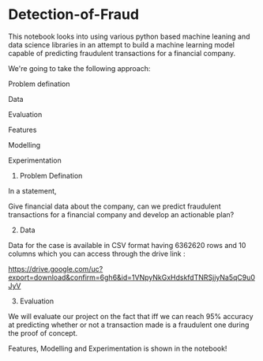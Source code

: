 # Detection-of-Fraud
This notebook looks into using various python based machine leaning and data science libraries in an attempt to build a machine learning model capable of predicting fraudulent transactions for a financial company.

We're going to take the following approach:

Problem defination

Data

Evaluation

Features

Modelling

Experimentation

1. Problem Defination

In a statement,

Give financial data about the company, can we predict fraudulent transactions for a financial company and develop an actionable plan?

2. Data

Data for the case is available in CSV format having 6362620 rows and 10 columns which you can access through the drive link :

https://drive.google.com/uc?export=download&confirm=6gh6&id=1VNpyNkGxHdskfdTNRSjjyNa5qC9u0JyV

3. Evaluation

We will evaluate our project on the fact that iff we can reach 95% accuracy at predicting whether or not a transaction made is a fraudulent one during the proof of concept.

Features, Modelling and Experimentation is shown in the notebook!
